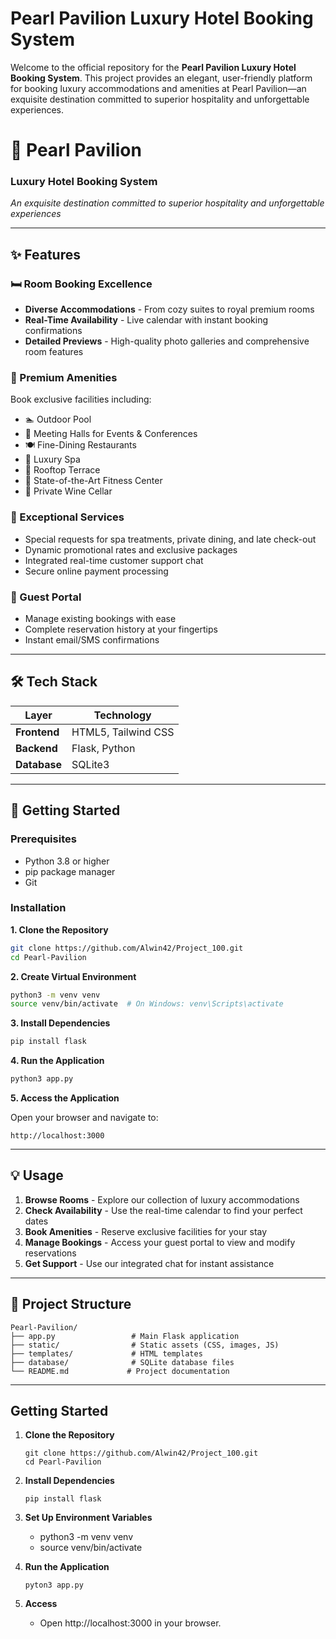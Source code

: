 # Pearl Pavilion Luxury Hotel Booking System

Welcome to the official repository for the **Pearl Pavilion Luxury Hotel Booking System**. This project provides an elegant, user-friendly platform for booking luxury accommodations and amenities at Pearl Pavilion—an exquisite destination committed to superior hospitality and unforgettable experiences.

# 🏨 Pearl Pavilion
### Luxury Hotel Booking System

*An exquisite destination committed to superior hospitality and unforgettable experiences*


---


## ✨ Features

### 🛏️ Room Booking Excellence
- **Diverse Accommodations** - From cozy suites to royal premium rooms
- **Real-Time Availability** - Live calendar with instant booking confirmations
- **Detailed Previews** - High-quality photo galleries and comprehensive room features

### 🎯 Premium Amenities
Book exclusive facilities including:
- 🏊 Outdoor Pool
- 🎪 Meeting Halls for Events & Conferences
- 🍽️ Fine-Dining Restaurants
- 💆 Luxury Spa
- 🌅 Rooftop Terrace
- 💪 State-of-the-Art Fitness Center
- 🍷 Private Wine Cellar

### 🌟 Exceptional Services
- Special requests for spa treatments, private dining, and late check-out
- Dynamic promotional rates and exclusive packages
- Integrated real-time customer support chat
- Secure online payment processing

### 👤 Guest Portal
- Manage existing bookings with ease
- Complete reservation history at your fingertips
- Instant email/SMS confirmations

---

## 🛠️ Tech Stack

| Layer | Technology |
|-------|-----------|
| **Frontend** | HTML5, Tailwind CSS |
| **Backend** | Flask, Python |
| **Database** | SQLite3 |

---

## 🚀 Getting Started

### Prerequisites
- Python 3.8 or higher
- pip package manager
- Git

### Installation

**1. Clone the Repository**
```bash
git clone https://github.com/Alwin42/Project_100.git
cd Pearl-Pavilion
```

**2. Create Virtual Environment**
```bash
python3 -m venv venv
source venv/bin/activate  # On Windows: venv\Scripts\activate
```

**3. Install Dependencies**
```bash
pip install flask
```

**4. Run the Application**
```bash
python3 app.py
```

**5. Access the Application**

Open your browser and navigate to:
```
http://localhost:3000
```

---

## 💡 Usage

1. **Browse Rooms** - Explore our collection of luxury accommodations
2. **Check Availability** - Use the real-time calendar to find your perfect dates
3. **Book Amenities** - Reserve exclusive facilities for your stay
4. **Manage Bookings** - Access your guest portal to view and modify reservations
5. **Get Support** - Use our integrated chat for instant assistance

---

## 📁 Project Structure

```
Pearl-Pavilion/
├── app.py                 # Main Flask application
├── static/                # Static assets (CSS, images, JS)
├── templates/             # HTML templates
├── database/              # SQLite database files
└── README.md             # Project documentation
```

---



## Getting Started

1. **Clone the Repository**
    ```
    git clone https://github.com/Alwin42/Project_100.git
    cd Pearl-Pavilion

2. **Install Dependencies**
    ```
    pip install flask
    ```

3. **Set Up Environment Variables**
    - python3 -m venv venv
    - source venv/bin/activate

4. **Run the Application**
    ```
    pyton3 app.py
    ```

5. **Access**
    - Open http://localhost:3000 in your browser.


